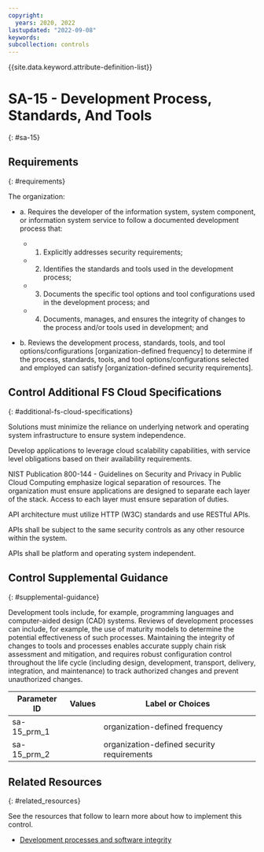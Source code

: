 ```yaml
---
copyright:
  years: 2020, 2022
lastupdated: "2022-09-08"
keywords: 
subcollection: controls
---
```


{{site.data.keyword.attribute-definition-list}}

# SA-15 - Development Process, Standards, And Tools
{: #sa-15}

## Requirements
{: #requirements}

The organization:

- a. Requires the developer of the information system, system component, or information system service to follow a documented development process that:

  - 1. Explicitly addresses security requirements;
  - 2. Identifies the standards and tools used in the development process;
  - 3. Documents the specific tool options and tool configurations used in the development process; and
  - 4. Documents, manages, and ensures the integrity of changes to the process and/or tools used in development; and

- b. Reviews the development process, standards, tools, and tool options/configurations [organization-defined frequency] to determine if the process, standards, tools, and tool options/configurations selected and employed can satisfy [organization-defined security requirements].

## Control Additional FS Cloud Specifications
{: #additional-fs-cloud-specifications}

Solutions must minimize the reliance on underlying network and operating system infrastructure to ensure system independence.

Develop applications to leverage cloud scalability capabilities, with service level obligations based on their availability requirements.

NIST Publication 800-144 - Guidelines on Security and Privacy in Public Cloud Computing emphasize logical separation of resources.  The organization must ensure applications are designed to separate each layer of the stack.  Access to each layer must ensure separation of duties.

API architecture must utilize HTTP (W3C) standards and use RESTful APIs. 

APIs shall be subject to the same security controls as any other resource within the system.

APIs shall be platform and operating system independent.

## Control Supplemental Guidance
{: #supplemental-guidance}

Development tools include, for example, programming languages and computer-aided design (CAD) systems. Reviews of development processes can include, for example, the use of maturity models to determine the potential effectiveness of such processes. Maintaining the integrity of changes to tools and processes enables accurate supply chain risk assessment and mitigation, and requires robust configuration control throughout the life cycle (including design, development, transport, delivery, integration, and maintenance) to track authorized changes and prevent unauthorized changes.

| Parameter ID | Values | Label or Choices |
|---|---|---|
| sa-15_prm_1 |  | organization-defined frequency |
| sa-15_prm_2 |  | organization-defined security requirements |


## Related Resources
{: #related_resources}

See the resources that follow to learn more about how to implement this control.

- [Development processes and software integrity](/docs/framework-financial-services?topic=framework-financial-services-shared-development-processes)

